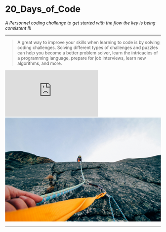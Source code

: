 # 20_Days_of_Code

_A Personnel coding challenge to get started with the flow the key is being consistent !!!_


---

> A great way to improve your skills when learning to code is by solving coding challenges. Solving different types of challenges and puzzles can help you become a better problem solver, learn the intricacies of a programming language, prepare for job interviews, learn new algorithms, and more.

![The 10 Most Popular Coding Challenge Websites [Updated for 2020]](https://github.com/demaria11/20_Days_of_Code/blob/main/Resources.md)
![Let's Get Going !!](https://github.com/demaria11/20_Days_of_Code/blob/main/Images/pexels-riccardo-bresciani-303040.jpg)

---